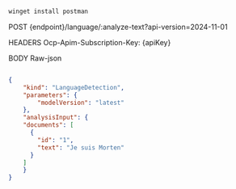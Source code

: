 ```powershell

winget install postman

```

POST {endpoint}/language/:analyze-text?api-version=2024-11-01

HEADERS
   Ocp-Apim-Subscription-Key: {apiKey}


BODY
   Raw-json

```json

{
    "kind": "LanguageDetection",
    "parameters": {
        "modelVersion": "latest"
    },
    "analysisInput": {
    "documents": [
      {
        "id": "1",
        "text": "Je suis Morten"
      }
    ]
    }
}

```